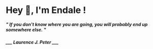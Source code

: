 <h1 title="head"> Hey 👋, I'm Endale !</h1>

**<h5><i>" If you don't know where you are going, you will probably end up somewhere else. "</i></h5>**

*<b>___ Laurence J. Peter ___</b>*
